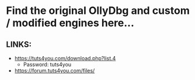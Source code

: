 # Find the original OllyDbg and custom / modified engines here...

## LINKS:
* https://tuts4you.com/download.php?list.4
  * Password: tuts4you
* https://forum.tuts4you.com/files/

